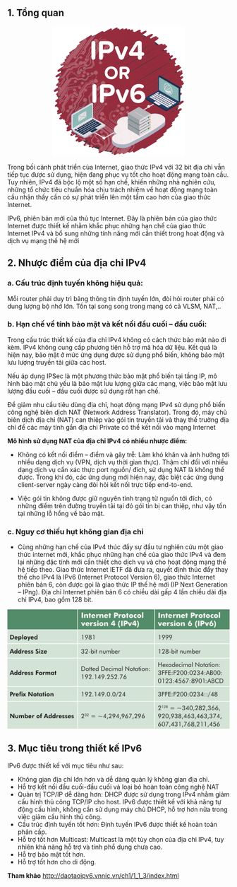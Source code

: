## 1. Tổng quan

<span style="display:block;text-align:center">![](../images/ipv4.png)</span>

Trong bối cảnh phát triển của Internet, giao thức IPv4 với 32 bit địa chỉ vẫn tiếp tục được sử dụng, hiện đang phục vụ tốt cho hoạt động mạng toàn cầu. Tuy nhiên, IPv4 đã bộc lộ một số hạn chế, khiến những nhà nghiên cứu, những tổ chức tiêu chuẩn hóa chịu trách nhiệm về hoạt động mạng toàn cầu nhận thấy cần có sự phát triển lên một tầm cao hơn của giao thức Internet.

IPv6, phiên bản mới của thủ tục Internet. Đây là phiên bản của giao thức Internet được thiết kế nhằm khắc phục những hạn chế của giao thức Internet IPv4 và bổ sung những tính năng mới cần thiết trong hoạt động và dịch vụ mạng thế hệ mới

## 2. Nhược điểm của địa chỉ IPv4
 
### a. Cấu trúc định tuyến không hiệu quả:

Mỗi router phải duy trì bảng thông tin định tuyến lớn, đòi hỏi router phải có dung lượng bộ nhớ lớn. Tồn tại song song trong mạng có cả VLSM, NAT,..

### b. Hạn chế về tính bảo mật và kết nối đầu cuối – đầu cuối:

Trong cấu trúc thiết kế của địa chỉ IPv4 không có cách thức bảo mật nào đi kèm. IPv4 không cung cấp phương tiện hỗ trợ mã hóa dữ liệu. Kết quả là hiện nay, bảo mật ở mức ứng dụng được sử dụng phổ biến, không bảo mật lưu lượng truyền tải giữa các host. 

Nếu áp dụng IPSec là một phương thức bảo mật phổ biến tại tầng IP, mô hình bảo mật chủ yếu là bảo mật lưu lượng giữa các mạng, việc bảo mật lưu lượng đầu cuối – đầu cuối được sử dụng rất hạn chế.

Để giảm nhu cầu tiêu dùng địa chỉ, hoạt động mạng IPv4 sử dụng phổ biến công nghệ biên dịch NAT (Network Address Translator). Trong đó, máy chủ biên dịch địa chỉ (NAT) can thiệp vào gói tin truyền tải và thay thế trường địa chỉ để các máy tính gắn địa chỉ Private có thể kết nối vào mạng Internet

**Mô hình sử dụng NAT của địa chỉ IPv4 có nhiều nhược điểm:**

- Không có kết nối điểm – điểm và gây trễ: Làm khó khăn và ảnh hưởng tới nhiều dạng dịch vụ (VPN, dịch vụ thời gian thực). Thậm chí đối với nhiều dạng dịch vụ cần xác thực port nguồn/ đích, sử dụng NAT là không thể được. Trong khi đó, các ứng dụng mới hiện nay, đặc biệt các ứng dụng client-server ngày càng đòi hỏi kết nối trực tiếp end-to-end.

- Việc gói tin không được giữ nguyên tình trạng từ nguồn tới đích, có những điểm trên đường truyền tải tại đó gói tin bị can thiệp, như vậy tồn tại những lỗ hổng về bảo mật.

### c. Nguy cơ thiếu hụt không gian địa chỉ

- Cùng những hạn chế của IPv4 thúc đẩy sự đầu tư nghiên cứu một giao thức internet mới, khắc phục những hạn chế của giao thức IPv4 và đem lại những đặc tính mới cần thiết cho dịch vụ và cho hoạt động mạng thế hệ tiếp theo. Giao thức Internet IETF đã đưa ra, quyết định thúc đẩy thay thế cho IPv4 là IPv6 (Internet Protocol Version 6), giao thức Internet phiên bản 6, còn được gọi là giao thức IP thế hệ mới (IP Next Generation – IPng). Địa chỉ Internet phiên bản 6 có chiều dài gấp 4 lần chiều dài địa chỉ IPv4, bao gồm 128 bit.

<span style="display:block;text-align:center">![](../images/ipv4-ipv6.png)</span>


## 3. Mục tiêu trong thiết kế IPv6

IPv6 được thiết kế với mục tiêu như sau:
- Không gian địa chỉ lớn hơn và dễ dàng quản lý không gian địa chỉ.
- Hỗ trợ kết nối đầu cuối-đầu cuối và loại bỏ hoàn toàn công nghệ NAT
- Quản trị TCP/IP dễ dàng hơn: DHCP được sử dụng trong IPv4 nhằm giảm cấu hình thủ công TCP/IP cho host. IPv6 được thiết kế với khả năng tự động cấu hình, không cần sử dụng máy chủ DHCP, hỗ trợ hơn nữa trong việc giảm cấu hình thủ công.
- Cấu trúc định tuyến tốt hơn: Định tuyến IPv6 được thiết kế hoàn toàn phân cấp.
- Hỗ trợ tốt hơn Multicast: Multicast là một tùy chọn của địa chỉ IPv4, tuy nhiên khả năng hỗ trợ và tính phổ dụng chưa cao.
- Hỗ trợ bảo mật tốt hơn.
- Hỗ trợ tốt hơn cho di động.

**Tham khảo**
http://daotaoipv6.vnnic.vn/ch1/1_1_3/index.html
